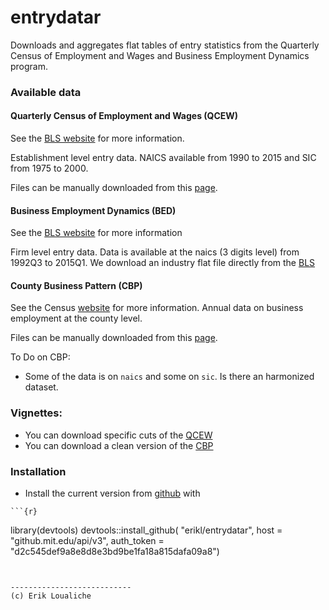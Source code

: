 entrydatar
======

Downloads and aggregates flat tables of entry statistics from the Quarterly Census of Employment and Wages and Business Employment Dynamics program. 

### Available data
  
#### Quarterly Census of Employment and Wages (QCEW) 
See the [BLS website](http://www.bls.gov/cew/home.htm) for more information.

Establishment level entry data.
NAICS available from 1990 to 2015 and SIC from 1975 to 2000.   

Files can be manually downloaded from this [page](http://www.bls.gov/cew/datatoc.htm).


#### Business Employment Dynamics (BED)
See the [BLS website](http://www.bls.gov/bdm/home.htm) for more information

Firm level entry data.
Data is available at the naics (3 digits level) from 1992Q3 to 2015Q1. 
We download an industry flat file directly from the [BLS](http://www.bls.gov/web/cewbd/bd_data_ind3.txt)


#### County Business Pattern (CBP)
See the Census [website](http://www.census.gov/econ/cbp/) for more information.
Annual data on business employment at the county level.

Files can be manually downloaded from this [page](http://www.census.gov/econ/cbp/download/).

To Do on CBP:
- Some of the data is on `naics` and some on `sic`. Is there an harmonized dataset.

### Vignettes: 
  - You can download specific cuts of the [QCEW](vignettes/qcew.Rmd)
  - You can download a clean version of the [CBP](vignettes/cbp.Rmd)


### Installation
  -  Install the current version from [github](https://github.mit.edu/erikl/entrydatar) with

	```{r}
library(devtools)
devtools::install_github(
  "erikl/entrydatar", 
  host = "github.mit.edu/api/v3", 
  auth_token = "d2c545def9a8e8d8e3bd9be1fa18a815dafa09a8")
```


---------------------------
(c) Erik Loualiche

